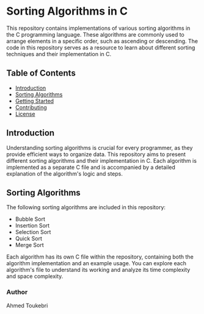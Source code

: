 # Sorting Algorithms in C

This repository contains implementations of various sorting algorithms in the C programming language. These algorithms are commonly used to arrange elements in a specific order, such as ascending or descending. The code in this repository serves as a resource to learn about different sorting techniques and their implementation in C.

## Table of Contents

- [Introduction](#introduction)
- [Sorting Algorithms](#sorting-algorithms)
- [Getting Started](#getting-started)
- [Contributing](#contributing)
- [License](#license)

## Introduction

Understanding sorting algorithms is crucial for every programmer, as they provide efficient ways to organize data. This repository aims to present different sorting algorithms and their implementation in C. Each algorithm is implemented as a separate C file and is accompanied by a detailed explanation of the algorithm's logic and steps.

## Sorting Algorithms

The following sorting algorithms are included in this repository:

- Bubble Sort
- Insertion Sort
- Selection Sort
- Quick Sort
- Merge Sort

Each algorithm has its own C file within the repository, containing both the algorithm implementation and an example usage. You can explore each algorithm's file to understand its working and analyze its time complexity and space complexity.

### Author
Ahmed Toukebri

